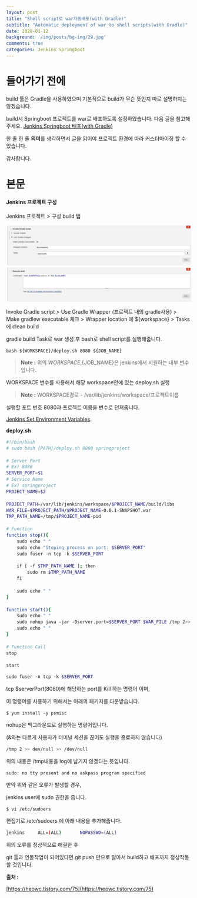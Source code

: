 ```yaml
---
layout: post
title: "Shell script로 war자동배포(with Gradle)"
subtitle: "Automatic deployment of war to shell scripts(with Gradle)"
date: 2020-01-12
background: '/img/posts/bg-img/29.jpg'
comments: true
categories: Jenkins Springboot 
---
```


<h1 class="section-heading2">들어가기 전에</h1>

build 툴은 Gradle을 사용하였으며 기본적으로 build가 무슨 뜻인지 따로 설명하지는 않겠습니다.

build시 Springboot 프로젝트를 war로 배포하도록 설정하였습니다. 다음 글을 참고해주세요. [Jenkins,Springboot 배포(with Gradle)](https://bhsbhs235.github.io/jenkins/springboot/2020/01/05/jenkinsGradleSpringBoot.html)

한 줄 한 줄 **의미**를 생각하면서 글을 읽어야 프로젝트 환경에 따라 커스터마이징 할 수 있습니다.

감사합니다.

<h1 class="section-heading2">본문</h1>

#### Jenkins 프로젝트 구성


Jenkins 프로젝트 > 구성 build 탭

<div>
	<img class="img-fluid" src="/img/posts/jenkins/jenkins29.JPG">	
</div>

Invoke Gradle script > Use Gradle Wrapper (프로젝트 내의 gradle사용) > Make gradlew executable 체크 > Wrapper location 에 ${workspace} > Tasks 에 clean build

gradle build Task로 war 생성 후 bash로 shell script를 실행해줍니다.

```Console
bash ${WORKSPACE}/deploy.sh 8080 ${JOB_NAME}
```

> **Note :** 위의 ${WORKSPACE},${JOB_NAME}은 jenkins에서 지원하는 내부 변수입니다.

WORKSPACE 변수를 사용해서 해당 workspace안에 있는 deploy.sh 실행

> **Note :** WORKSPACE경로 - /var/lib/jenkins/workspace/프로젝트이름

실행할 포트 번호 8080과 프로젝트 이름을 변수로 던져줍니다.

[Jenkins Set Environment Variables](https://wiki.jenkins.io/display/JENKINS/Building+a+software+project)

**deploy.sh**

```Bash
#!/bin/bash
# sudo bash {PATH}/deploy.sh 8080 springproject

# Server Port
# Ex) 8080
SERVER_PORT=$1
# Service Name
# Ex) springproject
PROJECT_NAME=$2
 
PROJECT_PATH=/var/lib/jenkins/workspace/$PROJECT_NAME/build/libs
WAR_FILE=$PROJECT_PATH/$PROJECT_NAME-0.0.1-SNAPSHOT.war
TMP_PATH_NAME=/tmp/$PROJECT_NAME-pid
 
# Function
function stop(){
    sudo echo " "
    sudo echo "Stoping process on port: $SERVER_PORT"
    sudo fuser -n tcp -k $SERVER_PORT 
 
    if [ -f $TMP_PATH_NAME ]; then
        sudo rm $TMP_PATH_NAME
    fi
 
    sudo echo " "
}
 
function start(){
    sudo echo " "
    sudo nohup java -jar -Dserver.port=$SERVER_PORT $WAR_FILE /tmp 2>> /dev/null >> /dev/null &
    sudo echo " "
}
 
# Function Call
stop
 
start

```

```Bash
sudo fuser -n tcp -k $SERVER_PORT
```

tcp $serverPort(8080)에 해당하는 port를 Kill 하는 명령어 이며, 

이 명령어를 사용하기 위해서는 아래의 패키지를 다운받습니다.

```Console
$ yum install -y psmisc
```

nohup은 백그라운드로 실행하는 명령어입니다.

(&와는 다르게 사용자가 터미널 세션을 끊어도 실행을 종료하지 않습니다)

```Bash
/tmp 2 >> dev/null >> /dev/null 
```

위의 내용은 /tmp내용을 log에 남기지 않겠다는 뜻입니다.

```Console
sudo: no tty present and no askpass program specified
```

만약 위와 같은 오류가 발생할 경우,

jenkins user에 sudo 권한을 줍니다.

```Console
$ vi /etc/sudoers
```
편집기로 /etc/sudoers 에 아래 내용을 추가해줍니다.
```Bash
jenkins		ALL=(ALL)		NOPASSWD=(ALL)
```

위의 오류를 정상적으로 해결한 후 

git 툴과 연동작업이 되어있다면 git push 만으로 알아서 build하고 배포까지 정상작동 할 것입니다.

**출처 :**

[https://heowc.tistory.com/75](https://heowc.tistory.com/75)


